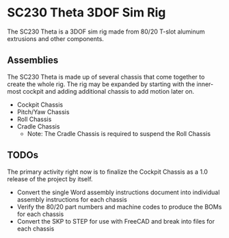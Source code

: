 # SC230 Theta 3DOF Sim Rig
The SC230 Theta is a 3DOF sim rig made from 80/20 T-slot aluminum extrusions and
other components.

## Assemblies
The SC230 Theta is made up of several chassis that come together to create
the whole rig. The rig may be expanded by starting with the inner-most
cockpit and adding additional chassis to add motion later on.

* Cockpit Chassis
* Pitch/Yaw Chassis
* Roll Chassis
* Cradle Chassis
  * Note: The Cradle Chassis is required to suspend the Roll Chassis

## TODOs
The primary activity right now is to finalize the Cockpit Chassis as a 1.0
release of the project by itself.

* Convert the single Word assembly instructions document into individual
  assembly instructions for each chassis
* Verify the 80/20 part numbers and machine codes to produce the BOMs for each
  chassis
* Convert the SKP to STEP for use with FreeCAD and break into files for each
  chassis
